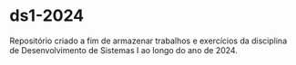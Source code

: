 # ds1-2024
Repositório criado a fim de armazenar trabalhos e exercícios da disciplina de Desenvolvimento de Sistemas I ao longo do ano de 2024.
